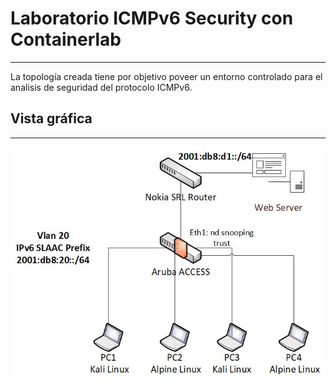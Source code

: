 # Laboratorio ICMPv6 Security con Containerlab
---
La topología creada tiene por objetivo poveer un entorno controlado para el analisis de seguridad del protocolo ICMPv6.
## Vista gráfica
---
![Alt text](images/topoicmpv6.png)

